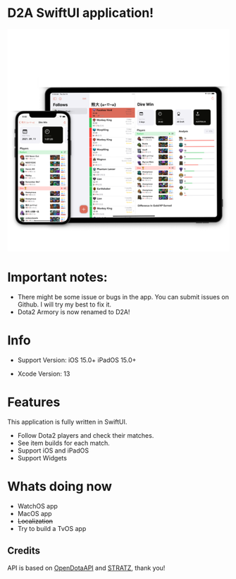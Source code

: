 # D2A SwiftUI application!
![Image](images/promo_image.PNG)
# Important notes:
* There might be some issue or bugs in the app. You can submit issues on Github. I will try my best to fix it.
* Dota2 Armory is now renamed to D2A!

# Info
* Support Version: 
iOS 15.0+
iPadOS 15.0+

* Xcode Version: 13

# Features
This application is fully written in SwiftUI.
* Follow Dota2 players and check their matches.
* See item builds for each match.
* Support iOS and iPadOS
* Support Widgets
# Whats doing now
* WatchOS app
* MacOS app
* ~~Localization~~
* Try to build a TvOS app

## Credits
API is based on [OpenDotaAPI](https://www.opendota.com) and [STRATZ](https://stratz.com/dashboard), thank you!
